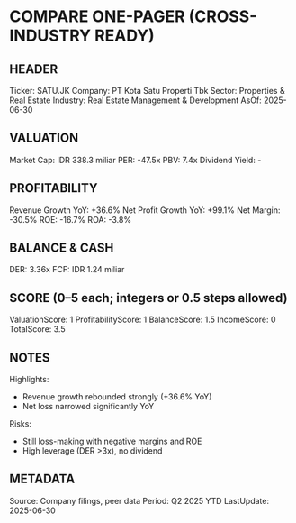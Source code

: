 # COMPARE ONE-PAGER (CROSS-INDUSTRY READY)

## HEADER
Ticker: SATU.JK
Company: PT Kota Satu Properti Tbk
Sector: Properties & Real Estate
Industry: Real Estate Management & Development
AsOf: 2025-06-30

## VALUATION
Market Cap: IDR 338.3 miliar
PER: -47.5x
PBV: 7.4x
Dividend Yield: -

## PROFITABILITY
Revenue Growth YoY: +36.6%
Net Profit Growth YoY: +99.1%
Net Margin: -30.5%
ROE: -16.7%
ROA: -3.8%

## BALANCE & CASH
DER: 3.36x
FCF: IDR 1.24 miliar

## SCORE (0–5 each; integers or 0.5 steps allowed)
ValuationScore: 1
ProfitabilityScore: 1
BalanceScore: 1.5
IncomeScore: 0
TotalScore: 3.5

## NOTES
Highlights:
- Revenue growth rebounded strongly (+36.6% YoY)
- Net loss narrowed significantly YoY

Risks:
- Still loss-making with negative margins and ROE
- High leverage (DER >3x), no dividend

## METADATA
Source: Company filings, peer data
Period: Q2 2025 YTD
LastUpdate: 2025-06-30